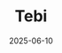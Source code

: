 ---  
layout: startup_page  
title: "Tebi"  
id: "tebi.com"  
permalink: "/tebitebi.com06102025/"  
website: "https://www.tebi.com"  
funding_round: "Growth Financing"  
funding_amount: "€30M"  
investors: "CapitalG, Index Ventures"  
about: "Tebi is an all-in-one financial operating system for hospitality businesses. It provides a comprehensive, mobile-first solution that includes point of sale, integrated payments, a kitchen display system, reservations, inventory management, QR ordering, and bookkeeping. Tebi aims to simplify workflows and improve key business metrics."  
markets: "Fintech, Hospitality, SaaS"  
hq: "Amsterdam, Netherlands"  
founded_year: "2021"  
linkedin: "https://www.linkedin.com/company/tebi-co/"  
twitter: ""  
instagram: ""  
facebook: ""  
crunchbase: "https://www.crunchbase.com/organization/tebi-1bbe"  
pitchbook: "https://pitchbook.com/profiles/company/466062-76"  

date_display: "10-Jun-2025"  
date: "2025-06-10"

# SEO Optimization  
meta_title: "Tebi - Growth Financing Funding (€30M)"  
meta_description: "Tebi, Tebi is an all-in-one financial operating system for hospitality businesses. It provides a comprehensive, mobile-first solution that includes point of..."  
meta_keywords: "Tebi, Fintech, Hospitality, SaaS, Growth Financing funding"  
canonical_url: "https://startup.projectstartups.com/tebitebi.com06102025/"  
---